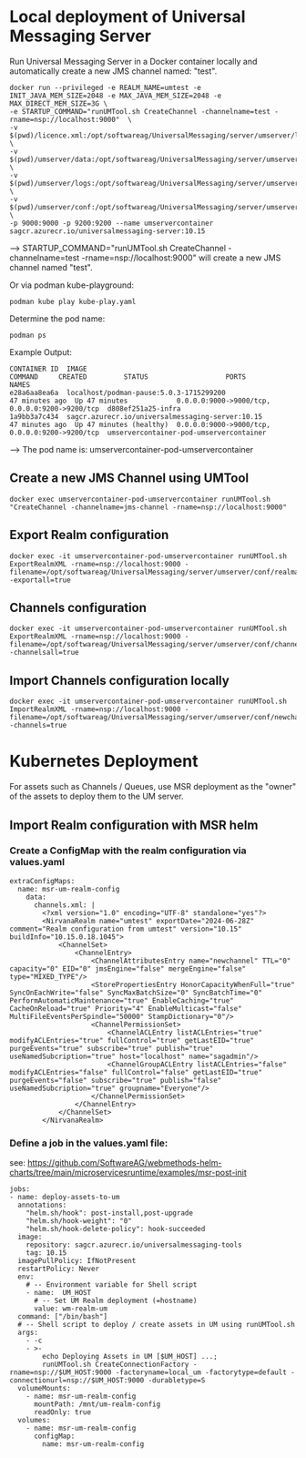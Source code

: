 # Local deployment of Universal Messaging Server

Run Universal Messaging Server in a Docker container locally and automatically create a new JMS channel named: "test".

```shell
docker run --privileged -e REALM_NAME=umtest -e INIT_JAVA_MEM_SIZE=2048 -e MAX_JAVA_MEM_SIZE=2048 -e MAX_DIRECT_MEM_SIZE=3G \
-e STARTUP_COMMAND="runUMTool.sh CreateChannel -channelname=test -rname=nsp://localhost:9000"  \
-v $(pwd)/licence.xml:/opt/softwareag/UniversalMessaging/server/umserver/license/license.xml:Z \
-v $(pwd)/umserver/data:/opt/softwareag/UniversalMessaging/server/umserver/data:Z \
-v $(pwd)/umserver/logs:/opt/softwareag/UniversalMessaging/server/umserver/logs:Z \
-v $(pwd)/umserver/conf:/opt/softwareag/UniversalMessaging/server/umserver/conf:Z \
-p 9000:9000 -p 9200:9200 --name umservercontainer sagcr.azurecr.io/universalmessaging-server:10.15
```
--> STARTUP_COMMAND="runUMTool.sh CreateChannel -channelname=test -rname=nsp://localhost:9000" will create a new JMS channel named "test".

Or via podman kube-playground:

```shell
podman kube play kube-play.yaml
```

Determine the pod name:
```shell
podman ps
```

Example Output: 
```shell
CONTAINER ID  IMAGE                                             COMMAND     CREATED         STATUS                   PORTS                                           NAMES
e28a6aa8ea6a  localhost/podman-pause:5.0.3-1715299200                       47 minutes ago  Up 47 minutes            0.0.0.0:9000->9000/tcp, 0.0.0.0:9200->9200/tcp  d808ef251a25-infra
1a9bb3a7c434  sagcr.azurecr.io/universalmessaging-server:10.15              47 minutes ago  Up 47 minutes (healthy)  0.0.0.0:9000->9000/tcp, 0.0.0.0:9200->9200/tcp  umservercontainer-pod-umservercontainer
```
--> The pod name is: umservercontainer-pod-umservercontainer

## Create a new JMS Channel using UMTool
```shell
docker exec umservercontainer-pod-umservercontainer runUMTool.sh "CreateChannel -channelname=jms-channel -rname=nsp://localhost:9000"
```

## Export Realm configuration
```shell
docker exec -it umservercontainer-pod-umservercontainer runUMTool.sh ExportRealmXML -rname=nsp://localhost:9000 -filename=/opt/softwareag/UniversalMessaging/server/umserver/conf/realmall.xml -exportall=true
```

## Channels configuration
```shell
docker exec -it umservercontainer-pod-umservercontainer runUMTool.sh ExportRealmXML -rname=nsp://localhost:9000 -filename=/opt/softwareag/UniversalMessaging/server/umserver/conf/channels.xml -channelsall=true
```

## Import Channels configuration locally
```shell
docker exec -it umservercontainer-pod-umservercontainer runUMTool.sh ImportRealmXML -rname=nsp://localhost:9000 -filename=/opt/softwareag/UniversalMessaging/server/umserver/conf/newchannels.xml -channels=true
```

# Kubernetes Deployment

For assets such as Channels / Queues, use MSR deployment as the "owner" of the assets to deploy them to the UM server.

## Import Realm configuration with MSR helm

### Create a ConfigMap with the realm configuration via values.yaml
```shell
extraConfigMaps:
  name: msr-um-realm-config
    data: 
      channels.xml: |
        <?xml version="1.0" encoding="UTF-8" standalone="yes"?>
        <NirvanaRealm name="umtest" exportDate="2024-06-28Z" comment="Realm configuration from umtest" version="10.15" buildInfo="10.15.0.18.1045">
            <ChannelSet>
                <ChannelEntry>
                    <ChannelAttributesEntry name="newchannel" TTL="0" capacity="0" EID="0" jmsEngine="false" mergeEngine="false" type="MIXED_TYPE"/>
                    <StorePropertiesEntry HonorCapacityWhenFull="true" SyncOnEachWrite="false" SyncMaxBatchSize="0" SyncBatchTime="0" PerformAutomaticMaintenance="true" EnableCaching="true" CacheOnReload="true" Priority="4" EnableMulticast="false" MultiFileEventsPerSpindle="50000" StampDictionary="0"/>
                    <ChannelPermissionSet>
                        <ChannelACLEntry listACLEntries="true" modifyACLEntries="true" fullControl="true" getLastEID="true" purgeEvents="true" subscribe="true" publish="true" useNamedSubcription="true" host="localhost" name="sagadmin"/>
                        <ChannelGroupACLEntry listACLEntries="false" modifyACLEntries="false" fullControl="false" getLastEID="true" purgeEvents="false" subscribe="true" publish="false" useNamedSubcription="true" groupname="Everyone"/>
                    </ChannelPermissionSet>
                </ChannelEntry>
            </ChannelSet>
        </NirvanaRealm>
```


### Define a job in the values.yaml file:

see: https://github.com/SoftwareAG/webmethods-helm-charts/tree/main/microservicesruntime/examples/msr-post-init

```shell
jobs:
- name: deploy-assets-to-um
  annotations:
    "helm.sh/hook": post-install,post-upgrade
    "helm.sh/hook-weight": "0"
    "helm.sh/hook-delete-policy": hook-succeeded
  image:
    repository: sagcr.azurecr.io/universalmessaging-tools
    tag: 10.15
  imagePullPolicy: IfNotPresent
  restartPolicy: Never
  env:
    # -- Environment variable for Shell script
    - name:  UM_HOST
      # -- Set UM Realm deployment (=hostname)
      value: wm-realm-um
  command: ["/bin/bash"]
  # -- Shell script to deploy / create assets in UM using runUMTool.sh
  args:
    - -c
    - >-
        echo Deploying Assets in UM [$UM_HOST] ...;
        runUMTool.sh CreateConnectionFactory -rname=nsp://$UM_HOST:9000 -factoryname=local_um -factorytype=default -connectionurl=nsp://$UM_HOST:9000 -durabletype=S
  volumeMounts:
    - name: msr-um-realm-config
      mountPath: /mnt/um-realm-config
      readOnly: true
  volumes: 
    - name: msr-um-realm-config
      configMap:
        name: msr-um-realm-config
```